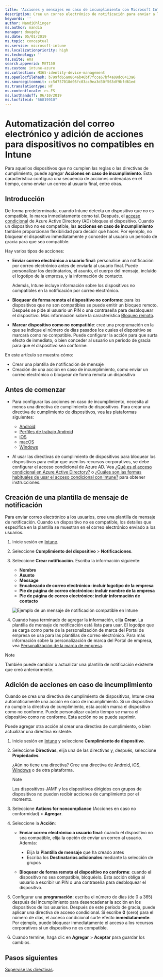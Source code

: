 ```yaml
---
title: 'Acciones y mensajes en caso de incumplimiento con Microsoft Intune: Azure | Microsoft Docs'
description: Cree un correo electrónico de notificación para enviar a los dispositivos no compatibles. Agregue acciones después de que un dispositivo se marque como no compatible (como agregar un período de gracia hasta que lo sea) o bien cree una programación para bloquear el acceso hasta que el dispositivo sea compatible. Haga esto mediante Microsoft Intune en Azure.
keywords: ''
author: MandiOhlinger
ms.author: mandia
manager: dougeby
ms.date: 05/01/2019
ms.topic: conceptual
ms.service: microsoft-intune
ms.localizationpriority: high
ms.technology: ''
ms.suite: ems
search.appverid: MET150
ms.custom: intune-azure
ms.collection: M365-identity-device-management
ms.openlocfilehash: b799fd65a08646b46bf7fcce67bf4a09dc0413a6
ms.sourcegitcommit: cc5d757018d05fc03ac9ea3d30f563df9bfd61ed
ms.translationtype: HT
ms.contentlocale: es-ES
ms.lasthandoff: 06/10/2019
ms.locfileid: "66819910"
---
```

# <a name="automate-email-and-add-actions-for-noncompliant-devices-in-intune"></a>Automatización del correo electrónico y adición de acciones para dispositivos no compatibles en Intune

Para aquellos dispositivos que no cumplen las reglas o las directivas de cumplimiento, puede agregar **Acciones en caso de incumplimiento**. Esta característica configura una secuencia de acciones ordenadas en el tiempo, como enviar un correo al usuario final, entre otras.

## <a name="overview"></a>Introducción

De forma predeterminada, cuando Intune detecta un dispositivo que no es compatible, lo marca inmediatamente como tal. Después, el [acceso condicional](https://docs.microsoft.com/azure/active-directory/active-directory-conditional-access-azure-portal) de Azure Active Directory (AD) bloquea el dispositivo. Cuando un dispositivo no es compatible, las **acciones en caso de incumplimiento** también proporcionan flexibilidad para decidir qué hacer. Por ejemplo, no bloquear el dispositivo inmediatamente y conceder al usuario un período de gracia para que sea compatible.

Hay varios tipos de acciones:

- **Enviar correo electrónico a usuario final**: personalice una notificación por correo electrónico antes de enviarla al usuario final. Puede personalizar los destinatarios, el asunto, el cuerpo del mensaje, incluido el logotipo de la empresa, y la información de contacto.

    Además, Intune incluye información sobre los dispositivos no compatibles en la notificación por correo electrónico.

- **Bloquear de forma remota el dispositivo no conforme**: para los dispositivos que no son compatibles se puede emitir un bloqueo remoto. Después se pide al usuario un PIN o una contraseña para desbloquear el dispositivo. Más información sobre la característica [Bloqueo remoto](device-remote-lock.md). 

- **Marcar dispositivo como no compatible**: cree una programación en la que se indique el número de días pasados los cuales el dispositivo se marcará como no compatible. Puede configurar la acción para que surta efecto de inmediato, o bien conceder al usuario un período de gracia para que el dispositivo sea conforme.

En este artículo se muestra cómo:

- Crear una plantilla de notificación de mensaje
- Creación de una acción en caso de incumplimiento, como enviar un correo electrónico o bloquear de forma remota un dispositivo


## <a name="before-you-begin"></a>Antes de comenzar

- Para configurar las acciones en caso de incumplimiento, necesita al menos una directiva de cumplimiento de dispositivos. Para crear una directiva de cumplimiento de dispositivos, vea las plataformas siguientes:

  - [Android](compliance-policy-create-android.md)
  - [Perfiles de trabajo Android](compliance-policy-create-android-for-work.md)
  - [iOS](compliance-policy-create-ios.md)
  - [macOS](compliance-policy-create-mac-os.md)
  - [Windows](compliance-policy-create-windows.md)

- Al usar las directivas de cumplimiento de dispositivos para bloquear los dispositivos para evitar que usen los recursos corporativos, se debe configurar el acceso condicional de Azure AD. Vea [¿Qué es el acceso condicional en Azure Active Directory?](https://docs.microsoft.com/azure/active-directory/active-directory-conditional-access-azure-portal) o [¿Cuáles son las formas habituales de usar el acceso condicional con Intune?](conditional-access-intune-common-ways-use.md) para obtener instrucciones.

## <a name="create-a-notification-message-template"></a>Creación de una plantilla de mensaje de notificación

Para enviar correo electrónico a los usuarios, cree una plantilla de mensaje de notificación. Cuando un dispositivo no es compatible, los detalles que especifica en la plantilla se muestran en el correo electrónico enviado a los usuarios.

1. Inicie sesión en [Intune](https://go.microsoft.com/fwlink/?linkid=2090973).
2. Seleccione **Cumplimiento del dispositivo** > **Notificaciones**.
3. Seleccione **Crear notificación**. Escriba la información siguiente:

   - **Nombre**
   - **Asunto**
   - **Message**
   - **Encabezado de correo electrónico: incluir logotipo de la empresa**
   - **Pie de página de correo electrónico: incluir nombre de la empresa**
   - **Pie de página de correo electrónico: incluir información de contacto**

   ![Ejemplo de un mensaje de notificación compatible en Intune](./media/actionsfornoncompliance-1.PNG)

4. Cuando haya terminado de agregar la información, elija **Crear**. La plantilla de mensaje de notificación está lista para usar. El logotipo que se carga como parte de la personalización de marca del Portal de empresa se usa para las plantillas de correo electrónico. Para más información sobre la personalización de marca del Portal de empresa, vea [Personalización de la marca de empresa](company-portal-app.md#company-identity-branding-customization).

> [!NOTE]
> También puede cambiar o actualizar una plantilla de notificación existente que creó anteriormente.

## <a name="add-actions-for-noncompliance"></a>Adición de acciones en caso de incumplimiento

Cuando se crea una directiva de cumplimiento de dispositivos, Intune crea automáticamente una acción en caso de incumplimiento. Si un dispositivo no cumple la directiva de cumplimiento, esta acción marca el dispositivo como no conforme. Puede personalizar cuánto tiempo se marca el dispositivo como no conforme. Esta acción no se puede suprimir.

Puede agregar otra acción al crear una directiva de cumplimiento, o bien actualizar una directiva existente. 

1. Inicie sesión en [Intune](https://go.microsoft.com/fwlink/?linkid=2090973) y seleccione **Cumplimiento de dispositivo**.
2. Seleccione **Directivas**, elija una de las directivas y, después, seleccione **Propiedades**. 

    ¿Aún no tiene una directiva? Cree una directiva de [Android](compliance-policy-create-android.md), [iOS](compliance-policy-create-ios.md), [Windows](compliance-policy-create-windows.md) o de otra plataforma.
  
    > [!NOTE]
    > Los dispositivos JAMF y los dispositivos dirigidos con grupos de dispositivos no pueden recibir acciones de cumplimiento por el momento.

3. Seleccione **Actions for noncompliance** (Acciones en caso no conformidad) > **Agregar**.
4. Seleccione la **Acción**: 

    - **Enviar correo electrónico a usuario final**: cuando el dispositivo no sea compatible, elija la opción de enviar un correo al usuario. Además: 
    
         - Elija la **Plantilla de mensaje** que ha creado antes
         - Escriba los **Destinatarios adicionales** mediante la selección de grupos
    
    - **Bloquear de forma remota el dispositivo no conforme**: cuando el dispositivo no sea compatible, bloquéelo. Esta acción obliga al usuario a escribir un PIN o una contraseña para desbloquear el dispositivo. 
    
5. Configurar una **programación**: escriba el número de días (de 0 a 365) después del incumplimiento para desencadenar la acción en los dispositivos de los usuarios. Después de este período de gracia, puede aplicar una directiva de acceso condicional. Si escribe **0** (cero) para el número de días, el acceso condicional surte efecto **inmediatamente**. Por ejemplo, puede bloquear inmediatamente el acceso a los recursos corporativos si un dispositivo no es compatible.

6. Cuando termine, haga clic en **Agregar** > **Aceptar** para guardar los cambios.

## <a name="next-steps"></a>Pasos siguientes

[Supervise las directivas](compliance-policy-monitor.md).

